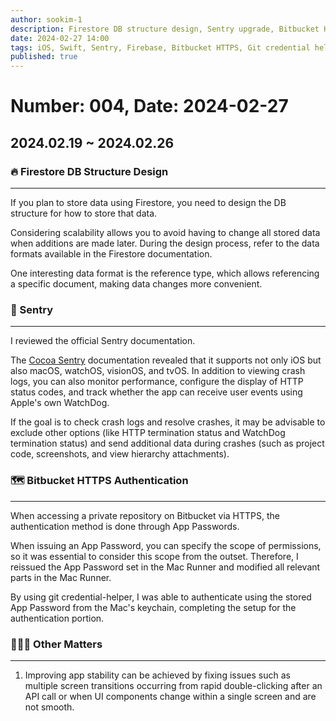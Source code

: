 ```yaml
---
author: sookim-1
description: Firestore DB structure design, Sentry upgrade, Bitbucket HTTPS authentication, git credential helper
date: 2024-02-27 14:00
tags: iOS, Swift, Sentry, Firebase, Bitbucket HTTPS, Git credential helper
published: true
---
```

# Number: 004, Date: 2024-02-27

## 2024.02.19 ~ 2024.02.26
### 🔥 Firestore DB Structure Design
---
If you plan to store data using Firestore, you need to design the DB structure for how to store that data. 

Considering scalability allows you to avoid having to change all stored data when additions are made later. During the design process, refer to the data formats available in the Firestore documentation. 

One interesting data format is the reference type, which allows referencing a specific document, making data changes more convenient.

### 🛫 Sentry
---

I reviewed the official Sentry documentation.

The [Cocoa Sentry](https://sentry.io/for/cocoa/) documentation revealed that it supports not only iOS but also macOS, watchOS, visionOS, and tvOS. In addition to viewing crash logs, you can also monitor performance, configure the display of HTTP status codes, and track whether the app can receive user events using Apple's own WatchDog.

If the goal is to check crash logs and resolve crashes, it may be advisable to exclude other options (like HTTP termination status and WatchDog termination status) and send additional data during crashes (such as project code, screenshots, and view hierarchy attachments).

### 🗺️ Bitbucket HTTPS Authentication
---

When accessing a private repository on Bitbucket via HTTPS, the authentication method is done through App Passwords.

When issuing an App Password, you can specify the scope of permissions, so it was essential to consider this scope from the outset. Therefore, I reissued the App Password set in the Mac Runner and modified all relevant parts in the Mac Runner.

By using git credential-helper, I was able to authenticate using the stored App Password from the Mac's keychain, completing the setup for the authentication portion.

### 🙋🏻‍♂️ Other Matters
---

1. Improving app stability can be achieved by fixing issues such as multiple screen transitions occurring from rapid double-clicking after an API call or when UI components change within a single screen and are not smooth.

